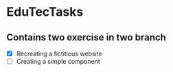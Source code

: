 # EduTecTasks

## Contains two exercise in two branch

- [x] Recreating a fictitious website
- [ ] Creating a simple component
